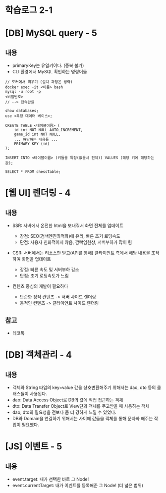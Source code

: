 # 학습로그 2-1

# [DB] MySQL query - 5

## 내용
- primaryKey는 유일키이다. (중복 불가)
- CLI 환경에서 MySQL 확인하는 명령어들
```text
// 도커에서 띄우기 (설치 과정은 생략)
docker exec -it <이름> bash
mysql -u root -p
<비밀번호>
// --> 접속완료
```
```text
show databases;
use <특정 데이터 베이스>;

CREATE TABLE <테이블이름> (
	id int NOT NULL AUTO_INCREMENT,
	game_id int NOT NULL,
	... 해당하는 내용들 ...
	PRIMARY KEY (id)
);

INSERT INTO <테이블이름> (키들을 특정(없을시 전체)) VALUES (해당 키에 해당하는 값);

SELECT * FROM chessTable;
```

# [웹 UI] 렌더링 - 4

## 내용
- SSR: 서버에서 온전한 html을 보내줘서 화면 전체를 업데이트 
    - 장점: SEO(검색엔진최적화)에 유리, 빠른 초기 로딩속도
    - 단점: 사용자 친화적이지 않음, 깜빡임현상, 서버부하가 많이 됨
- CSR: 서버에서는 리소스만 받고(API를 통해) 클라이언트 측에서 해당 내용을 조작하여 화면을 업데이트 
    - 장점: 빠른 속도 및 서버부하 감소
    - 단점: 초기 로딩속도가 느림
    
- 컨텐츠 중심의 개발이 필요하다
    - 단순한 정적 컨텐츠 -> 서버 사이드 렌더링
    - 동적인 컨텐츠 -> 클라이언트 사이드 렌더링 
## 참고
- 테코톡

# [DB] 객체관리 - 4
## 내용
- 객체와 String 타입의 key=value 값을 상호변환해주기 위해서는 dao, dto 등의 클래스들이 사용된다.
- dao: Data Access Object로 DB의 값에 직접 접근하는 객체
- dto: Data Transfer Object로 View단과 객체를 주고받을 때 사용하는 객체
- dao, dto의 필요성을 전보다 좀 더 강하게 느낄 수 있었다.
- DB와 Domain을 연결하기 위해서는 사이에 값들을 객체를 통해 문자화 해주는 작업이 필요했다.

# [JS] 이벤트 - 5
## 내용
- event.target: 내가 선택한 바로 그 Node!
- event.currentTarget: 내가 이벤트를 등록해준 그 Node! (더 넓은 범위)

